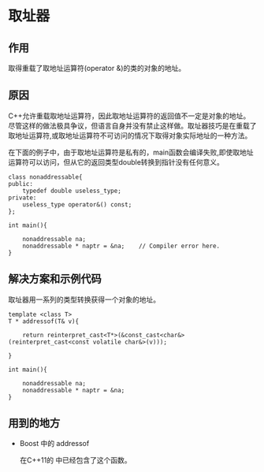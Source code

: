 # 取址器
## 作用
取得重载了取地址运算符(operator &)的类的对象的地址。
## 原因 
C++允许重载取地址运算符，因此取地址运算符的返回值不一定是对象的地址。尽管这样的做法极具争议，但语言自身并没有禁止这样做。取址器技巧是在重载了取地址运算符,或取地址运算符不可访问的情况下取得对象实际地址的一种方法。

在下面的例子中，由于取地址运算符是私有的，main函数会编译失败,即使取地址运算符可以访问，但从它的返回类型double转换到指针没有任何意义。

~~~
class nonaddressable{
public:
    typedef double useless_type;
private:
    useless_type operator&() const;
};

int main(){

    nonaddressable na;
    nonaddressable * naptr = &na;    // Compiler error here.
}
~~~

## 解决方案和示例代码
取址器用一系列的类型转换获得一个对象的地址。

~~~
template <class T>
T * addressof(T& v){

    return reinterpret_cast<T*>(&const_cast<char&>(reinterpret_cast<const volatile char&>(v)));

}

int main(){

    nonaddressable na;
    nonaddressable * naptr = &na;
}
~~~

## 用到的地方 

* Boost 中的 addressof 

  在C++11的 <memory> 中已经包含了这个函数。